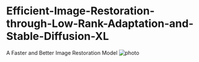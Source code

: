 # Efficient-Image-Restoration-through-Low-Rank-Adaptation-and-Stable-Diffusion-XL
A Faster and Better Image Restoration Model
![photo](https://github.com/user-attachments/assets/99e4e95d-6ac8-426e-8004-cc3092e6a8d1)

